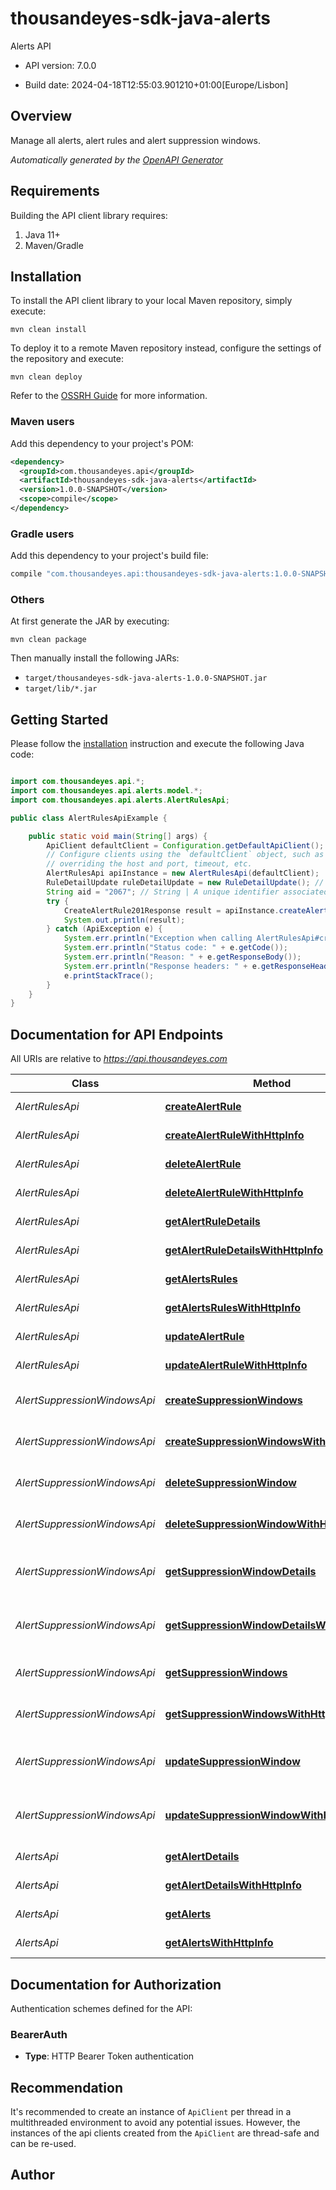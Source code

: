# thousandeyes-sdk-java-alerts

Alerts API

- API version: 7.0.0

- Build date: 2024-04-18T12:55:03.901210+01:00[Europe/Lisbon]


## Overview
Manage all alerts, alert rules and alert suppression windows.


*Automatically generated by the [OpenAPI Generator](https://openapi-generator.tech)*

## Requirements

Building the API client library requires:

1. Java 11+
2. Maven/Gradle

## Installation

To install the API client library to your local Maven repository, simply execute:

```shell
mvn clean install
```

To deploy it to a remote Maven repository instead, configure the settings of the repository and execute:

```shell
mvn clean deploy
```

Refer to the [OSSRH Guide](http://central.sonatype.org/pages/ossrh-guide.html) for more information.

### Maven users

Add this dependency to your project's POM:

```xml
<dependency>
  <groupId>com.thousandeyes.api</groupId>
  <artifactId>thousandeyes-sdk-java-alerts</artifactId>
  <version>1.0.0-SNAPSHOT</version>
  <scope>compile</scope>
</dependency>
```

### Gradle users

Add this dependency to your project's build file:

```groovy
compile "com.thousandeyes.api:thousandeyes-sdk-java-alerts:1.0.0-SNAPSHOT"
```

### Others

At first generate the JAR by executing:

```shell
mvn clean package
```

Then manually install the following JARs:

- `target/thousandeyes-sdk-java-alerts-1.0.0-SNAPSHOT.jar`
- `target/lib/*.jar`

## Getting Started

Please follow the [installation](#installation) instruction and execute the following Java code:

```java

import com.thousandeyes.api.*;
import com.thousandeyes.api.alerts.model.*;
import com.thousandeyes.api.alerts.AlertRulesApi;

public class AlertRulesApiExample {

    public static void main(String[] args) {
        ApiClient defaultClient = Configuration.getDefaultApiClient();
        // Configure clients using the `defaultClient` object, such as
        // overriding the host and port, timeout, etc.
        AlertRulesApi apiInstance = new AlertRulesApi(defaultClient);
        RuleDetailUpdate ruleDetailUpdate = new RuleDetailUpdate(); // RuleDetailUpdate | 
        String aid = "2067"; // String | A unique identifier associated with your account group. You can retrieve your `AccountGroupId` from the `/account-groups` endpoint. Note that you must be assigned to the target account group. Specifying this parameter without being assigned to the target account group will result in an error response.
        try {
            CreateAlertRule201Response result = apiInstance.createAlertRule(ruleDetailUpdate, aid);
            System.out.println(result);
        } catch (ApiException e) {
            System.err.println("Exception when calling AlertRulesApi#createAlertRule");
            System.err.println("Status code: " + e.getCode());
            System.err.println("Reason: " + e.getResponseBody());
            System.err.println("Response headers: " + e.getResponseHeaders());
            e.printStackTrace();
        }
    }
}

```

## Documentation for API Endpoints

All URIs are relative to *https://api.thousandeyes.com*

Class | Method | HTTP request | Description
------------ | ------------- | ------------- | -------------
*AlertRulesApi* | [**createAlertRule**](docs/AlertRulesApi.md#createAlertRule) | **POST** /v7/alerts/rules | Create alert rule
*AlertRulesApi* | [**createAlertRuleWithHttpInfo**](docs/AlertRulesApi.md#createAlertRuleWithHttpInfo) | **POST** /v7/alerts/rules | Create alert rule
*AlertRulesApi* | [**deleteAlertRule**](docs/AlertRulesApi.md#deleteAlertRule) | **DELETE** /v7/alerts/rules/{ruleId} | Delete alert rule
*AlertRulesApi* | [**deleteAlertRuleWithHttpInfo**](docs/AlertRulesApi.md#deleteAlertRuleWithHttpInfo) | **DELETE** /v7/alerts/rules/{ruleId} | Delete alert rule
*AlertRulesApi* | [**getAlertRuleDetails**](docs/AlertRulesApi.md#getAlertRuleDetails) | **GET** /v7/alerts/rules/{ruleId} | Retrieve alert rule
*AlertRulesApi* | [**getAlertRuleDetailsWithHttpInfo**](docs/AlertRulesApi.md#getAlertRuleDetailsWithHttpInfo) | **GET** /v7/alerts/rules/{ruleId} | Retrieve alert rule
*AlertRulesApi* | [**getAlertsRules**](docs/AlertRulesApi.md#getAlertsRules) | **GET** /v7/alerts/rules | List alert rules
*AlertRulesApi* | [**getAlertsRulesWithHttpInfo**](docs/AlertRulesApi.md#getAlertsRulesWithHttpInfo) | **GET** /v7/alerts/rules | List alert rules
*AlertRulesApi* | [**updateAlertRule**](docs/AlertRulesApi.md#updateAlertRule) | **PUT** /v7/alerts/rules/{ruleId} | Update alert rule
*AlertRulesApi* | [**updateAlertRuleWithHttpInfo**](docs/AlertRulesApi.md#updateAlertRuleWithHttpInfo) | **PUT** /v7/alerts/rules/{ruleId} | Update alert rule
*AlertSuppressionWindowsApi* | [**createSuppressionWindows**](docs/AlertSuppressionWindowsApi.md#createSuppressionWindows) | **POST** /v7/alert-suppression-windows | Create alert suppression window
*AlertSuppressionWindowsApi* | [**createSuppressionWindowsWithHttpInfo**](docs/AlertSuppressionWindowsApi.md#createSuppressionWindowsWithHttpInfo) | **POST** /v7/alert-suppression-windows | Create alert suppression window
*AlertSuppressionWindowsApi* | [**deleteSuppressionWindow**](docs/AlertSuppressionWindowsApi.md#deleteSuppressionWindow) | **DELETE** /v7/alert-suppression-windows/{windowId} | Delete alert suppression window
*AlertSuppressionWindowsApi* | [**deleteSuppressionWindowWithHttpInfo**](docs/AlertSuppressionWindowsApi.md#deleteSuppressionWindowWithHttpInfo) | **DELETE** /v7/alert-suppression-windows/{windowId} | Delete alert suppression window
*AlertSuppressionWindowsApi* | [**getSuppressionWindowDetails**](docs/AlertSuppressionWindowsApi.md#getSuppressionWindowDetails) | **GET** /v7/alert-suppression-windows/{windowId} | Retrieve alert suppression window
*AlertSuppressionWindowsApi* | [**getSuppressionWindowDetailsWithHttpInfo**](docs/AlertSuppressionWindowsApi.md#getSuppressionWindowDetailsWithHttpInfo) | **GET** /v7/alert-suppression-windows/{windowId} | Retrieve alert suppression window
*AlertSuppressionWindowsApi* | [**getSuppressionWindows**](docs/AlertSuppressionWindowsApi.md#getSuppressionWindows) | **GET** /v7/alert-suppression-windows | List alert suppression windows
*AlertSuppressionWindowsApi* | [**getSuppressionWindowsWithHttpInfo**](docs/AlertSuppressionWindowsApi.md#getSuppressionWindowsWithHttpInfo) | **GET** /v7/alert-suppression-windows | List alert suppression windows
*AlertSuppressionWindowsApi* | [**updateSuppressionWindow**](docs/AlertSuppressionWindowsApi.md#updateSuppressionWindow) | **PUT** /v7/alert-suppression-windows/{windowId} | Update alert suppression window
*AlertSuppressionWindowsApi* | [**updateSuppressionWindowWithHttpInfo**](docs/AlertSuppressionWindowsApi.md#updateSuppressionWindowWithHttpInfo) | **PUT** /v7/alert-suppression-windows/{windowId} | Update alert suppression window
*AlertsApi* | [**getAlertDetails**](docs/AlertsApi.md#getAlertDetails) | **GET** /v7/alerts/{alertId} | Retrieve alert details
*AlertsApi* | [**getAlertDetailsWithHttpInfo**](docs/AlertsApi.md#getAlertDetailsWithHttpInfo) | **GET** /v7/alerts/{alertId} | Retrieve alert details
*AlertsApi* | [**getAlerts**](docs/AlertsApi.md#getAlerts) | **GET** /v7/alerts | List active alerts
*AlertsApi* | [**getAlertsWithHttpInfo**](docs/AlertsApi.md#getAlertsWithHttpInfo) | **GET** /v7/alerts | List active alerts


<a id="documentation-for-authorization"></a>
## Documentation for Authorization


Authentication schemes defined for the API:
<a id="BearerAuth"></a>
### BearerAuth


- **Type**: HTTP Bearer Token authentication


## Recommendation

It's recommended to create an instance of `ApiClient` per thread in a multithreaded environment to avoid any potential issues.
However, the instances of the api clients created from the `ApiClient` are thread-safe and can be re-used.

## Author



